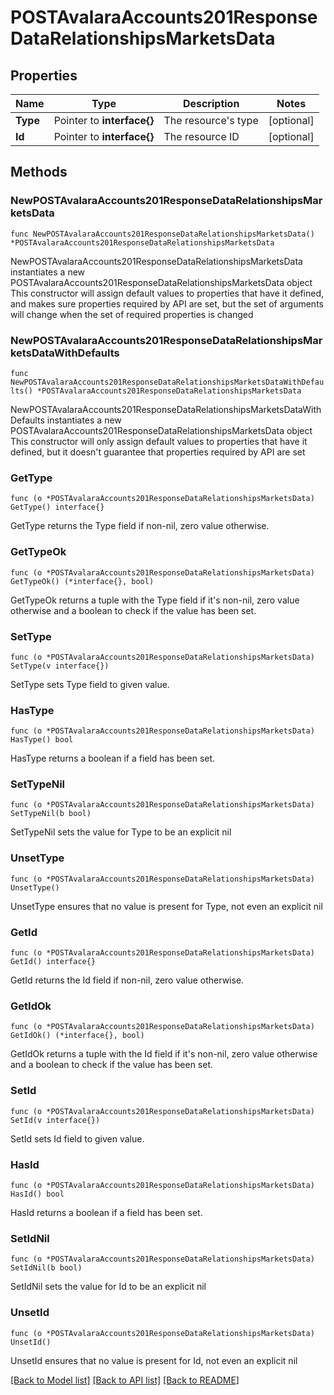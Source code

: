 # POSTAvalaraAccounts201ResponseDataRelationshipsMarketsData

## Properties

Name | Type | Description | Notes
------------ | ------------- | ------------- | -------------
**Type** | Pointer to **interface{}** | The resource&#39;s type | [optional] 
**Id** | Pointer to **interface{}** | The resource ID | [optional] 

## Methods

### NewPOSTAvalaraAccounts201ResponseDataRelationshipsMarketsData

`func NewPOSTAvalaraAccounts201ResponseDataRelationshipsMarketsData() *POSTAvalaraAccounts201ResponseDataRelationshipsMarketsData`

NewPOSTAvalaraAccounts201ResponseDataRelationshipsMarketsData instantiates a new POSTAvalaraAccounts201ResponseDataRelationshipsMarketsData object
This constructor will assign default values to properties that have it defined,
and makes sure properties required by API are set, but the set of arguments
will change when the set of required properties is changed

### NewPOSTAvalaraAccounts201ResponseDataRelationshipsMarketsDataWithDefaults

`func NewPOSTAvalaraAccounts201ResponseDataRelationshipsMarketsDataWithDefaults() *POSTAvalaraAccounts201ResponseDataRelationshipsMarketsData`

NewPOSTAvalaraAccounts201ResponseDataRelationshipsMarketsDataWithDefaults instantiates a new POSTAvalaraAccounts201ResponseDataRelationshipsMarketsData object
This constructor will only assign default values to properties that have it defined,
but it doesn't guarantee that properties required by API are set

### GetType

`func (o *POSTAvalaraAccounts201ResponseDataRelationshipsMarketsData) GetType() interface{}`

GetType returns the Type field if non-nil, zero value otherwise.

### GetTypeOk

`func (o *POSTAvalaraAccounts201ResponseDataRelationshipsMarketsData) GetTypeOk() (*interface{}, bool)`

GetTypeOk returns a tuple with the Type field if it's non-nil, zero value otherwise
and a boolean to check if the value has been set.

### SetType

`func (o *POSTAvalaraAccounts201ResponseDataRelationshipsMarketsData) SetType(v interface{})`

SetType sets Type field to given value.

### HasType

`func (o *POSTAvalaraAccounts201ResponseDataRelationshipsMarketsData) HasType() bool`

HasType returns a boolean if a field has been set.

### SetTypeNil

`func (o *POSTAvalaraAccounts201ResponseDataRelationshipsMarketsData) SetTypeNil(b bool)`

 SetTypeNil sets the value for Type to be an explicit nil

### UnsetType
`func (o *POSTAvalaraAccounts201ResponseDataRelationshipsMarketsData) UnsetType()`

UnsetType ensures that no value is present for Type, not even an explicit nil
### GetId

`func (o *POSTAvalaraAccounts201ResponseDataRelationshipsMarketsData) GetId() interface{}`

GetId returns the Id field if non-nil, zero value otherwise.

### GetIdOk

`func (o *POSTAvalaraAccounts201ResponseDataRelationshipsMarketsData) GetIdOk() (*interface{}, bool)`

GetIdOk returns a tuple with the Id field if it's non-nil, zero value otherwise
and a boolean to check if the value has been set.

### SetId

`func (o *POSTAvalaraAccounts201ResponseDataRelationshipsMarketsData) SetId(v interface{})`

SetId sets Id field to given value.

### HasId

`func (o *POSTAvalaraAccounts201ResponseDataRelationshipsMarketsData) HasId() bool`

HasId returns a boolean if a field has been set.

### SetIdNil

`func (o *POSTAvalaraAccounts201ResponseDataRelationshipsMarketsData) SetIdNil(b bool)`

 SetIdNil sets the value for Id to be an explicit nil

### UnsetId
`func (o *POSTAvalaraAccounts201ResponseDataRelationshipsMarketsData) UnsetId()`

UnsetId ensures that no value is present for Id, not even an explicit nil

[[Back to Model list]](../README.md#documentation-for-models) [[Back to API list]](../README.md#documentation-for-api-endpoints) [[Back to README]](../README.md)


